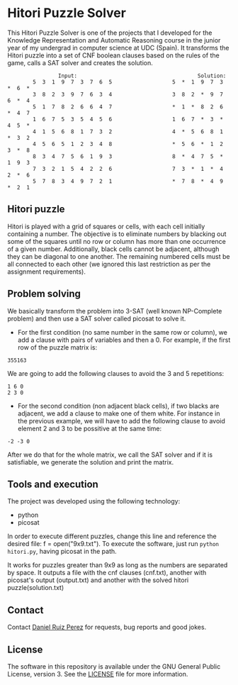Hitori Puzzle Solver
============

This Hitori Puzzle Solver is one of the projects that I developed for the Knowledge Representation and Automatic Reasoning course in the junior year of my undergrad in computer science at UDC (Spain). It transforms the Hitori puzzle into a set of CNF boolean clauses based on the rules of the game, calls a SAT solver and creates the solution.

					Input:										Solution:
			5  3  1  9  7  3  7  6  5					5  *  1  9  7  3  *  6  * 
			3  8  2  3  9  7  6  3  4					3  8  2  *  9  7  6  *  4 
			5  1  7  8  2  6  6  4  7					*  1  *  8  2  6  *  4  7 
			1  6  7  5  3  5  4  5  6					1  6  7  *  3  *  4  5  * 
			4  1  5  6  8  1  7  3  2					4  *  5  6  8  1  *  3  2 
			4  5  6  5  1  2  3  4  8					*  5  6  *  1  2  3  *  8 
			8  3  4  7  5  6  1  9  3					8  *  4  7  5  *  1  9  3 
			7  3  2  1  5  4  2  2  6					7  3  *  1  *  4  2  *  6 
			5  7  8  3  4  9  7  2  1					*  7  8  *  4  9  *  2  1 


## Hitori puzzle

Hitori is played with a grid of squares or cells, with each cell initially containing a number. The objective is to eliminate numbers by blacking out some of the squares until no row or column has more than one occurrence of a given number. Additionally, black cells cannot be adjacent, although they can be diagonal to one another. The remaining numbered cells must be all connected to each other (we ignored this last restriction as per the assignment requirements).


## Problem solving

We basically transform the problem into 3-SAT (well known NP-Complete problem) and then use a SAT solver called picosat to solve it.
- For the first condition (no same number in the same row or column), we add a clause with pairs of variables and then a 0. For example, if the first row of the puzzle matrix is:
```
355163 
```
We are going to add the following clauses to avoid the 3 and 5 repetitions:
```
1 6 0 
2 3 0 
```
- For the second condition (non adjacent black cells), if two blacks are adjacent, we add a clause to make one of them white. For instance in the previous example, we will have to add the following clause to avoid element 2 and 3 to be possitive at the same time:
```
-2 -3 0
```

After we do that for the whole matrix, we call the SAT solver and if it is satisfiable, we generate the solution and print the matrix.


## Tools and execution

The project was developed using the following technology:

- python
- picosat

In order to execute different puzzles, change this line and reference the desired file: f = open("9x9.txt").
To execute the software, just run
```python hitori.py```, having picosat in the path.

It works for puzzles greater than 9x9 as long as the numbers are separated by space.
It outputs a file with the cnf clauses (cnf.txt), another with picosat's output (output.txt) and another with the solved hitori puzzle(solution.txt)


## Contact

Contact [Daniel Ruiz Perez](mailto:druiz072@fiu.edu) for requests, bug reports and good jokes.


## License

The software in this repository is available under the GNU General Public License, version 3. See the [LICENSE](https://github.com/DaniRuizPerez/TheoryOfComputationImplementations/blob/master/LICENSE) file for more information.
